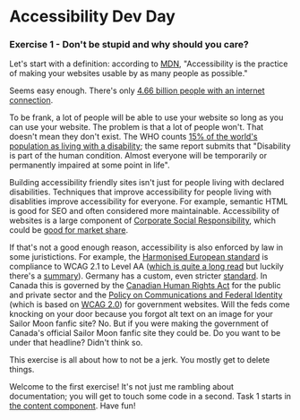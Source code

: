 # Accessibility Dev Day

### Exercise 1 - Don't be stupid and why should you care?

Let's start with a definition: according to [MDN](https://developer.mozilla.org/en-US/docs/Learn/Accessibility/What_is_accessibility), "Accessibility is the practice of making your websites usable by as many people as possible."

Seems easy enough. There's only [4.66 billion people with an internet connection](https://www.statista.com/statistics/617136/digital-population-worldwide/). 

To be frank, a lot of people will be able to use your website so long as you can use your website. The problem is that a lot of people won't. That doesn't mean they don't exist. The WHO counts [15% of the world's population as living with a disability](https://www.who.int/publications/i/item/9789241564182); the same report submits that "Disability is part of the human condition. Almost everyone will be temporarily or permanently impaired at some point in life".

Building accessibility friendly sites isn't just for people living with declared disabilities. Techniques that improve accessibility for people living with disablities improve accessibility for everyone. For example, semantic HTML is good for SEO and often considered more maintainable. Accessibility of websites is a large component of [Corporate Social Responsibility](https://www.tandfonline.com/doi/abs/10.1080/15332860802086185), which could be [good for market share](https://www.researchgate.net/profile/Mahabubur-Rahman-10/publication/321638509_Corporate_Social_Responsibility_And_Marketing_Performance_The_Moderating_Role_Of_Advertising_Intensity/links/5b02ebdea6fdccf9e4f7562c/Corporate-Social-Responsibility-And-Marketing-Performance-The-Moderating-Role-Of-Advertising-Intensity.pdf). 

If that's not a good enough reason, accessibility is also enforced by law in some juristictions. For example, the [Harmonised European standard](https://www.etsi.org/deliver/etsi_en/301500_301599/301549/02.01.02_60/en_301549v020102p.pdf) is compliance to WCAG 2.1 to Level AA ([which is quite a long read](https://www.w3.org/TR/WCAG21/) but luckily there's a [summary](https://www.w3.org/WAI/standards-guidelines/wcag/glance/)). Germany has a custom, even stricter [standard](https://www.einfach-fuer-alle.de/artikel/bitv_english/). In Canada this is governed by the [Canadian Human Rights Act](https://laws-lois.justice.gc.ca/eng/acts/h-6/FullText.html) for the public and private sector and the [Policy on Communications and Federal Identity](https://www.tbs-sct.gc.ca/pol/doc-eng.aspx?id=30683) (which is based on [WCAG 2.0](https://www.w3.org/TR/WCAG20/)) for government websites. Will the feds come knocking on your door because you forgot alt text on an image for your Sailor Moon fanfic site? No. But if you were making the government of Canada's official Sailor Moon fanfic site they could be. Do you want to be under that headline? Didn't think so.

This exercise is all about how to not be a jerk. You mostly get to delete things. 

Welcome to the first exercise! It's not just me rambling about documentation; you will get to touch some code in a second. Task 1 starts in [the content component](./src/app/components/content/content.component.ts). Have fun!
